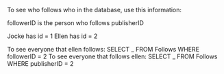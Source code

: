 To see who follows who in the database, use this information:

followerID is the person who follows publisherID

Jocke has id = 1
Ellen has id = 2

To see everyone that ellen follows: SELECT _ FROM Follows WHERE followerID = 2
To see everyone that follows ellen: SELECT _ FROM Follows WHERE publisherID = 2
